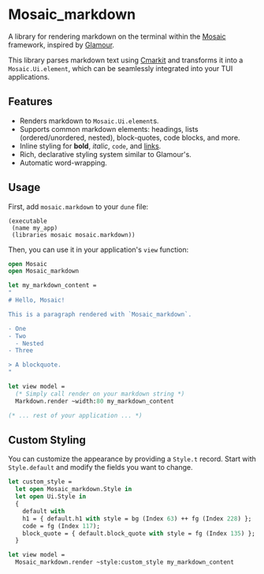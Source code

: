 # Mosaic_markdown

A library for rendering markdown on the terminal within the [Mosaic](https://github.com/ocaml-tui/mosaic) framework, inspired by [Glamour](https://github.com/charmbracelet/glamour).

This library parses markdown text using [Cmarkit](https://erratique.ch/software/cmarkit) and transforms it into a `Mosaic.Ui.element`, which can be seamlessly integrated into your TUI applications.

## Features

- Renders markdown to `Mosaic.Ui.element`s.
- Supports common markdown elements: headings, lists (ordered/unordered, nested), block-quotes, code blocks, and more.
- Inline styling for **bold**, *italic*, `code`, and [links](https://example.com).
- Rich, declarative styling system similar to Glamour's.
- Automatic word-wrapping.

## Usage

First, add `mosaic.markdown` to your `dune` file:

```dune
(executable
 (name my_app)
 (libraries mosaic mosaic.markdown))
```

Then, you can use it in your application's `view` function:

```ocaml
open Mosaic
open Mosaic_markdown

let my_markdown_content =
"
# Hello, Mosaic!

This is a paragraph rendered with `Mosaic_markdown`.

- One
- Two
  - Nested
- Three

> A blockquote.
"

let view model =
  (* Simply call render on your markdown string *)
  Markdown.render ~width:80 my_markdown_content

(* ... rest of your application ... *)
```

## Custom Styling

You can customize the appearance by providing a `Style.t` record. Start with `Style.default` and modify the fields you want to change.

```ocaml
let custom_style =
  let open Mosaic_markdown.Style in
  let open Ui.Style in
  {
    default with
    h1 = { default.h1 with style = bg (Index 63) ++ fg (Index 228) };
    code = fg (Index 117);
    block_quote = { default.block_quote with style = fg (Index 135) };
  }

let view model =
  Mosaic_markdown.render ~style:custom_style my_markdown_content
```
